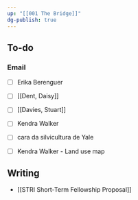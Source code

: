 ```yaml
---
up: "[[001 The Bridge]]"
dg-publish: true
---
```

## To-do
### Email
- [ ] Erika Berenguer
- [ ] [[Dent, Daisy]]
- [ ] [[Davies, Stuart]]
- [ ] Kendra Walker
- [ ] cara da silvicultura de Yale
- [ ] Kendra Walker - Land use map


## Writing
- [[STRI Short-Term Fellowship Proposal]]